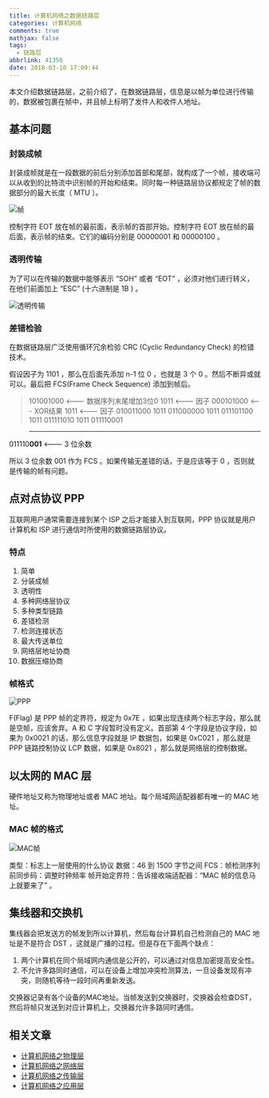 ```yaml
---
title: 计算机网络之数据链路层
categories: 计算机网络
comments: true
mathjax: false
tags:
  - 链路层
abbrlink: 41350
date: 2018-03-10 17:09:44
---
```


本文介绍数据链路层，之前介绍了，在数据链路层，信息是以帧为单位进行传输的，数据被包裹在帧中，并且帧上标明了发件人和收件人地址。

<!--more-->

## 基本问题

### 封装成帧

封装成帧就是在一段数据的前后分别添加首部和尾部，就构成了一个帧，接收端可以从收到的比特流中识别帧的开始和结束。同时每一种链路层协议都规定了帧的数据部分的最大长度（ MTU ）。

![帧](framing.png "帧")

控制字符 EOT 放在帧的最前面，表示帧的首部开始。控制字符 EOT 放在帧的最后面，表示帧的结束。它们的编码分别是 00000001 和 00000100 。

### 透明传输

为了可以在传输的数据中能够表示 “SOH” 或者 “EOT” ，必须对他们进行转义，在他们前面加上 “ESC” (十六进制是 1B ) 。

![透明传输](ESC.png "透明传输")

### 差错检验

在数据链路层广泛使用循环冗余检验 CRC (Cyclic Redundancy Check) 的检错技术。

假设因子为 1101 ，那么在后面先添加 n-1 位 0 ，也就是 3 个 0 。然后不断异或就可以。最后把 FCS(Frame Check Sequence) 添加到帧后。

>101001000 <--- 数据序列末尾增加3位0
1011               <--- 因子
000101000 <--- XOR结果
 1011             <--- 因子
010011000
  1011
011000000
   1011
011101100
    1011
011111010
     1011
011110001

>-----------------
011110**001** <--- 3 位余数

所以 3 位余数 001 作为 FCS 。如果传输无差错的话，于是应该等于 0 ，否则就是传输的帧有问题。

## 点对点协议 PPP

互联网用户通常需要连接到某个 ISP 之后才能接入到互联网，PPP 协议就是用户计算机和 ISP 进行通信时所使用的数据链路层协议。

### 特点

1. 简单
2. 分装成帧
3. 透明性
4. 多种网络层协议
5. 多种类型链路
6. 差错检测
7. 检测连接状态
8. 最大传送单位
9. 网络层地址协商
10. 数据压缩协商

### 帧格式

![PPP](PPP.png)

F(Flag) 是 PPP 帧的定界符，规定为 0x7E ，如果出现连续两个标志字段，那么就是空帧，应该舍弃。A 和 C 字段暂时没有定义。首部第 4 个字段是协议字段，如果为 0x0021 的话，那么信息字段就是 IP 数据包，如果是 0xC021 ，那么就是 PPP 链路控制协议 LCP 数据，如果是 0x8021 ，那么就是网络层的控制数据。

## 以太网的 MAC 层

硬件地址又称为物理地址或者 MAC 地址。每个局域网适配器都有唯一的 MAC 地址。

### MAC 帧的格式

![MAC帧](MAC-framing.png "MAC帧")

类型：标志上一层使用的什么协议
数据：46 到 1500 字节之间
FCS：帧检测序列
前同步码：调整时钟频率
帧开始定界符：告诉接收端适配器：“MAC 帧的信息马上就要来了” 。

## 集线器和交换机

集线器会把发送方的帧发到所以计算机，然后每台计算机自己检测自己的 MAC 地址是不是符合 DST ，这就是广播的过程。但是存在下面两个缺点：
1. 两个计算机在同个局域网内通信是公开的，可以通过对信息加密提高安全性。
2. 不允许多路同时通信，可以在设备上增加冲突检测算法，一旦设备发现有冲突，则随机等待一段时间再重新发送。

交换器记录有各个设备的MAC地址。当帧发送到交换器时，交换器会检查DST，然后将帧只发送到对应计算机上，交换器允许多路同时通信。

## 相关文章

- [计算机网络之物理层](/posts/56090/)
- [计算机网络之网络层](/posts/57730/)
- [计算机网络之传输层](/posts/62904/)
- [计算机网络之应用层](/posts/37204/)
